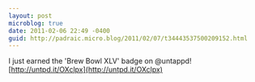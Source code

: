```yaml
---
layout: post
microblog: true
date: 2011-02-06 22:49 -0400
guid: http://padraic.micro.blog/2011/02/07/t34443537500209152.html
---
```

I just earned the 'Brew Bowl XLV' badge on @untappd! [http://untpd.it/OXclpx](http://untpd.it/OXclpx)
